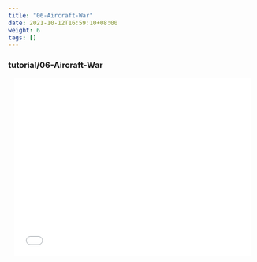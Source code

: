 ```yaml
---
title: "06-Aircraft-War"
date: 2021-10-12T16:59:10+08:00
weight: 6
tags: []
---
```


### tutorial/06-Aircraft-War

<center style="width:100%; height:360px">
<iframe src="../aircraftwar.html" style="width: 480px;height:360px; border:0" allow="autoplay"></iframe>
</center>

